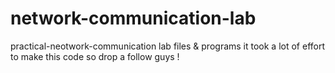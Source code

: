 # network-communication-lab
practical-neotwork-communication lab files &amp; programs
it took a lot of effort to make this code so drop a follow guys !
